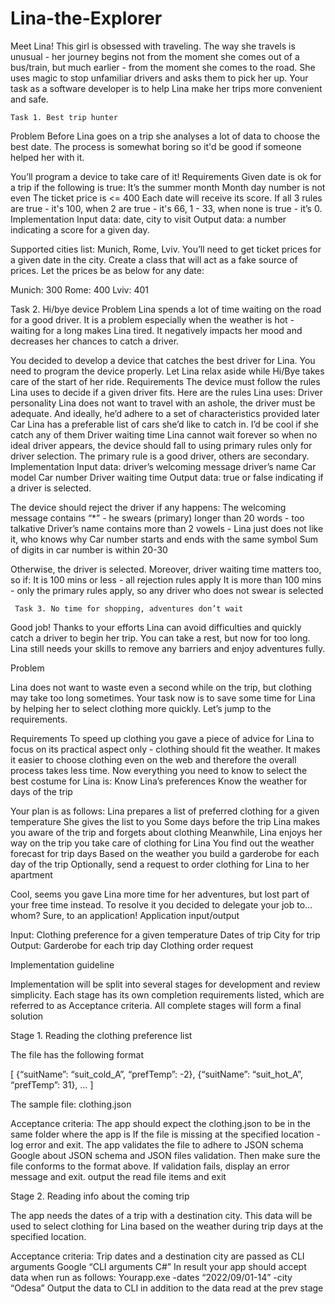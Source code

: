 # Lina-the-Explorer
Meet Lina! This girl is obsessed with traveling. The way she travels is unusual - her journey begins not from the moment she comes out of a bus/train, but much earlier - from the moment she comes to the road. She uses magic to stop unfamiliar drivers and asks them to pick her up.  Your task as a software developer is to help Lina make her trips more convenient and safe.


    Task 1. Best trip hunter
Problem
Before Lina goes on a trip she analyses a lot of data to choose the best date. The process is somewhat boring so it'd be good if someone helped her with it. 

You’ll program a device to take care of it!
Requirements
Given date is ok for a trip if the following is true:
It’s the summer month
Month day number is not even
The ticket price is <= 400
Each date will receive its score. If all 3 rules are true - it's 100, when 2 are true - it's 66, 1 - 33, when none is true - it’s 0.
Implementation
Input data: date, city to visit
Output data: a number indicating a score for a given day.

Supported cities list: Munich, Rome, Lviv.
You’ll need to get ticket prices for a given date in the city. Create a class that will act as a fake source of prices. Let the prices be as below for any date:

Munich: 300
Rome: 400
Lviv: 401



   Task 2. Hi/bye device
Problem
Lina spends a lot of time waiting on the road for a good driver. It is a problem especially when the weather is hot - waiting for a long makes Lina tired. It negatively impacts her mood and decreases her chances to catch a driver.

You decided to develop a device that catches the best driver for Lina. You need to program the device properly.
Let Lina relax aside while Hi/Bye takes care of the start of her ride.
Requirements
The device must follow the rules Lina uses to decide if a given driver fits.
Here are the rules Lina uses:
Driver personality
Lina does not want to travel with an ashole, the driver must be adequate. And ideally, he’d adhere to a set of characteristics provided later
Car
Lina has a preferable list of cars she’d like to catch in. I’d be cool if she catch any of them
Driver waiting time
Lina cannot wait forever so when no ideal driver appears, the device should fall to using primary rules only for driver selection. The primary rule is a good driver, others are secondary.
Implementation
Input data: 
driver’s welcoming message
driver’s name
Car model
Car number
Driver waiting time
Output data: true or false indicating if a driver is selected.

The device should reject the driver if any happens:
The welcoming message contains “*” - he swears (primary)
longer than 20 words - too talkative
Driver’s name contains more than 2 vowels - Lina just does not like it, who knows why
Car number starts and ends with the same symbol
Sum of digits in car number is within 20-30

Otherwise, the driver is selected. Moreover, driver waiting time matters too, so if:
It is 100 mins or less - all rejection rules apply
It is more than 100 mins - only the primary rules apply, so any driver who does not swear is selected



     Task 3. No time for shopping, adventures don’t wait

Good job! Thanks to your efforts Lina can avoid difficulties and quickly catch a driver to begin her trip. You can take a rest, but now for too long. Lina still needs your skills to remove any barriers and enjoy adventures fully.

Problem

Lina does not want to waste even a second while on the trip, but clothing may take too long sometimes. Your task now is to save some time for Lina by helping her to select clothing more quickly. Let’s jump to the requirements.

Requirements
To speed up clothing you gave a piece of advice for Lina to focus on its practical aspect only - clothing should fit the weather. It makes it easier to choose clothing even on the web and therefore the overall process takes less time. Now everything you need to know to select the best costume for Lina is:
Know Lina’s preferences
Know the weather for days of the trip


Your plan is as follows:
Lina prepares a list of preferred clothing for a given temperature
She gives the list to you
Some days before the trip Lina makes you aware of the trip and forgets about clothing
Meanwhile, Lina enjoys her way on the trip you take care of clothing for Lina
You find out the weather forecast for trip days
Based on the weather you build a garderobe for each day of the trip
Optionally, send a request to order clothing for Lina to her apartment

Cool, seems you gave Lina more time for her adventures, but lost part of your free time instead. To resolve it you decided to delegate your job to… whom? Sure, to an application!
Application input/output

Input:
Clothing preference for a given temperature
Dates of trip
City for trip
Output:
Garderobe for each trip day
Clothing order request 

Implementation guideline

Implementation will be split into several stages for development and review simplicity. Each stage has its own completion requirements listed, which are referred to as Acceptance criteria. All complete stages will form a final solution

Stage 1. Reading the clothing preference list

The file has the following format

[
{“suitName”: “suit_cold_A”, “prefTemp”: -2},
{“suitName”: “suit_hot_A”, “prefTemp”: 31},
…
]

The sample file: clothing.json 

Acceptance criteria:
The app should expect the clothing.json to be in the same folder where the app is
If the file is missing at the specified location - log error and exit.
The app validates the file to adhere to JSON schema
Google about JSON schema and JSON files validation. Then make sure the file conforms to the format above.
If validation fails, display an error message and exit.
output the read file items and exit


Stage 2. Reading info about the coming trip

The app needs the dates of a trip with a destination city. This data will be used to select clothing for Lina based on the weather during trip days at the specified location.

Acceptance criteria:
Trip dates and a destination city are passed as CLI arguments
Google “CLI arguments C#”
In result your app should accept data when run as follows:
Yourapp.exe -dates “2022/09/01-14” -city “Odesa”
Output the data to CLI in addition to the data read at the prev stage

